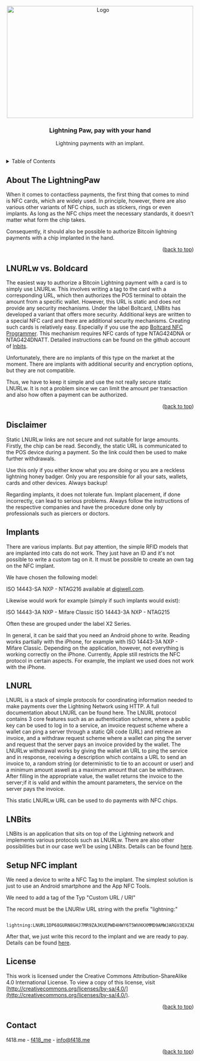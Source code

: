 

<!-- PROJECT LOGO -->
<br />
<div align="center">
  <a href="https://github.com/f418me/LightningPaw">
    <img src="https://github.com/f418me/LightningPaw/images/bild_title.jpg" alt="Logo" width="500" height="300">
  </a>

  <h3 align="center">Lightning Paw, pay with your hand</h3>

  <p align="center">
    Lightning payments with an implant.
    <br />
    <br />
  </p>
</div>



<!-- TABLE OF CONTENTS -->
<details>
  <summary>Table of Contents</summary>
  <ol>
    <li><a href="#about-the-lightningpaw">About the LightningPaw</a></li>
    <li><a href="#LNURLw-Boldcard">LNURLw vs. Boldcard</a></li>
    <li><a href="#LNURL">LNURL</a></li>
    <li><a href="#disclaimer">Disclaimer</a></li>
    <li><a href="#implants">Implants</a></li>
    <li><a href="#setup-nfc-implant">Setup NFC Implant</a></li>
    <li><a href="#license">License</a></li>
    <li><a href="#contact">Contact</a></li>
  </ol>
</details>



<!-- ABOUT THE LIGHTNINGPAW -->
## About The LightningPaw

<!-- 
[![Product Name Screen Shot][product-screenshot]](https://example.com)
-->

When it comes to contactless payments, the first thing that comes to mind is NFC cards, which are widely used. In principle, however, there are also various other variants of NFC chips, such as stickers, rings or even implants. As long as the NFC chips meet the necessary standards, it doesn't matter what form the chip takes.

Consequently, it should also be possible to authorize Bitcoin lightning payments with a chip implanted in the hand.




<p align="right">(<a href="#readme-top">back to top</a>)</p>




<!-- LNURLw BOLTCARD -->
## LNURLw vs. Boldcard

The easiest way to authorize a Bitcoin Lightning payment with a card is to simply use LNURLw. This involves writing a tag to the card with a corresponding URL, which then authorizes the POS terminal to obtain the amount from a specific wallet. However, this URL is static and does not provide any security mechanisms. Under the label Boltcard, LNBits has developed a variant that offers more security. Additional keys are written to a special NFC card and there are additional security mechanisms. Creating such cards is relatively easy. Especially if you use the app [Boltcard NFC Programmer](https://play.google.com/store/apps/details?id=com.lightningnfcapp). This mechanism requires NFC cards of type NTAG424DNA or NTAG424DNATT. Detailed instructions can be found on the github account of [lnbits](https://github.com/lnbits/lnbits/tree/main/lnbits/extensions/boltcards).

Unfortunately, there are no implants of this type on the market at the moment. There are implants with additional security and encryption options, but they are not compatible.

Thus, we have to keep it simple and use the not really secure static LNURLw. It is not a problem since we can limit the amount per transaction and also how often a payment can be authorized. 


<p align="right">(<a href="#readme-top">back to top</a>)</p>



<!-- DISCLAIMER -->
## Disclaimer

Static LNURLw links are not secure and not suitable for large amounts. Firstly, the chip can be read. Secondly, the static URL is communicated to the POS device during a payment. So the link could then be used to make further withdrawals.

Use this only if you either know what you are doing or you are a reckless lightning honey badger. Only you are responsible for all your sats, wallets, cards and other devices. Always backup! 

Regarding implants, it does not tolerate fun. Implant placement, if done incorrectly, can lead to serious problems. Always follow the instructions of the respective companies and have the procedure done only by professionals such as piercers or doctors.



<!-- IMPLANTS -->
## Implants

There are various implants. But pay attention, the simple RFID models that are implanted into cats do not work.  They just have an ID and it's not possible to write a custom tag on it. It must be possible to create an own tag on the NFC implant.

We have chosen the following model:

ISO 14443-SA NXP - NTAG216 available at [digiwell.com](https://digiwell.com/).

Likewise would work for example (simply if such implants would exist):

ISO 14443-3A NXP - Mifare Classic
ISO 14443-3A NXP - NTAG215

Often these are grouped under the label X2 Series. 

In general, it can be said that you need an Android phone to write. Reading works partially with the iPhone, for example with ISO 14443-3A NXP - Mifare Classic. Depending on the application, however, not everything is working correctly on the iPhone. Currently, Apple still restricts the NFC protocol in certain aspects. For example, the implant we used does not work with the iPhone. 



<!-- LNURL -->
## LNURL

LNURL is a stack of simple protocols for coordinating information needed to make payments over the Lightning Network using HTTP. A full documentation about LNURL can be found here. 
The LNURL protocol contains 3 core features such as an authentication scheme, where a public key can be used to log in to a service, an invoice request scheme where a wallet can ping a server through a static QR code (URL) and retrieve an invoice, and a withdraw request scheme where a wallet can ping the server and request that the server pays an invoice provided by the wallet. 
The LNURLw withdrawal works by giving the wallet an URL to ping the service and in response, receiving a description which contains a URL to send an invoice to, a random string (or deterministic to tie to an account or user) and a minimum amount aswell as a maximum amount that can be withdrawn. After filling in the appropriate value, the wallet returns the invoice to the server;if it is valid and within the amount parameters, the service on the server pays the invoice.

This static LNURLw URL can be used to do payments with NFC chips.


## LNBits
LNBits is an application that sits on top of the Lightning network and implements various protocols such as LNURLw. There are also other possibilities but in our case we’ll be using LNBits. Details can be found [here](https://github.com/f418me/LightningPaw/blob/master/descriptions/lnbits_setup.md).


<!-- SETUP NFC IMPLANT -->
## Setup NFC implant

We need a device to write a NFC Tag to the implant. The simplest solution is just to use an Android smartphone and the App NFC Tools.

 We need to add a tag of the Typ "Custom URL / URI"

The record must be the LNURlw URL string with the prefix "lightning:"


 ```
   lightning:LNURL1DP68GURN8GHJ7MR9ZAJKUEPWD4HWY6T5WVHXXMMD9AMWJARGV3EXZAE0V5CXJTMGXYHKCMN2WFGZ7DJ9VU68X328VF3K8J6TXS64QNN02PA9J4RE0VLVCR
   ```

After that, we just write this record to the implant and we are ready to pay. Details can be found [here](https://github.com/f418me/LightningPaw/blob/master/descriptions/implant_setup.md).






<!-- LICENSE -->
## License
This work is licensed under the Creative Commons Attribution-ShareAlike 4.0
International License. To view a copy of this license, visit
[http://creativecommons.org/licenses/by-sa/4.0/](http://creativecommons.org/licenses/by-sa/4.0/).

<p align="right">(<a href="#readme-top">back to top</a>)</p>



<!-- CONTACT -->
## Contact

f418.me - [f418_me](https://twitter.com/f418_me) - info@f418.me


<p align="right">(<a href="#readme-top">back to top</a>)</p>




<!-- MARKDOWN LINKS & IMAGES -->
<!-- https://www.markdownguide.org/basic-syntax/#reference-style-links -->
[linkedin-shield]: https://img.shields.io/badge/-LinkedIn-black.svg?style=for-the-badge&logo=linkedin&colorB=555
[linkedin-url]: https://www.linkedin.com/company/f418-me/
[product-screenshot]: images/screenshot.png
